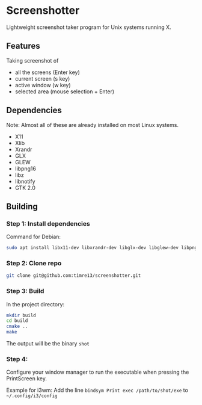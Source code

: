 # Screenshotter

Lightweight screenshot taker program for Unix systems running X.

## Features
Taking screenshot of
* all the screens (Enter key)
* current screen (s key)
* active window (w key)
* selected area (mouse selection + Enter)

## Dependencies
Note: Almost all of these are already installed on most Linux systems.
* X11
* Xlib
* Xrandr
* GLX
* GLEW
* libpng16
* libz
* libnotify
* GTK 2.0

## Building

### Step 1: Install dependencies

Command for Debian:
```sh
sudo apt install libx11-dev libxrandr-dev libglx-dev libglew-dev libpng-dev libz3-dev libnotify-dev libgtk2.0-dev
```

### Step 2: Clone repo
```sh
git clone git@github.com:timre13/screenshotter.git
```

### Step 3: Build
In the project directory:
```sh
mkdir build
cd build
cmake ..
make
```
The output will be the binary `shot`

### Step 4: 
Configure your window manager to run the executable when pressing the PrintScreen key.

Example for i3wm:
Add the line `bindsym Print exec /path/to/shot/exe` to `~/.config/i3/config`
